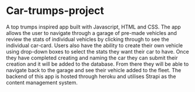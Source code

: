 # Car-trumps-project

A top trumps inspired app built with Javascript, HTML and CSS.
The app allows the user to navigate through a garage of pre-made vehicles and review the stats of individual vehicles by clicking through to see the individual car-card. Users also have the ability to create their own vehicle using drop-down boxes to select the stats they want their car to have. Once they have completed creating and naming the car they can submit their creation and it will be added to the database. From there they will be able to navigate back to the garage and see their vehicle added to the fleet. The backend of this app is hosted through heroku and utilises Strapi as the content management system.
